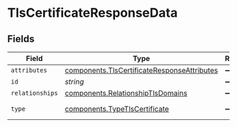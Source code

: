 # TlsCertificateResponseData


## Fields

| Field                                                                                                  | Type                                                                                                   | Required                                                                                               | Description                                                                                            | Example                                                                                                |
| ------------------------------------------------------------------------------------------------------ | ------------------------------------------------------------------------------------------------------ | ------------------------------------------------------------------------------------------------------ | ------------------------------------------------------------------------------------------------------ | ------------------------------------------------------------------------------------------------------ |
| `attributes`                                                                                           | [components.TlsCertificateResponseAttributes](../../models/shared/tlscertificateresponseattributes.md) | :heavy_minus_sign:                                                                                     | N/A                                                                                                    |                                                                                                        |
| `id`                                                                                                   | *string*                                                                                               | :heavy_minus_sign:                                                                                     | N/A                                                                                                    | cRTguUGZzb2W9Euo4moOr                                                                                  |
| `relationships`                                                                                        | [components.RelationshipTlsDomains](../../models/shared/relationshiptlsdomains.md)                     | :heavy_minus_sign:                                                                                     | N/A                                                                                                    |                                                                                                        |
| `type`                                                                                                 | [components.TypeTlsCertificate](../../models/shared/typetlscertificate.md)                             | :heavy_minus_sign:                                                                                     | Resource type                                                                                          |                                                                                                        |